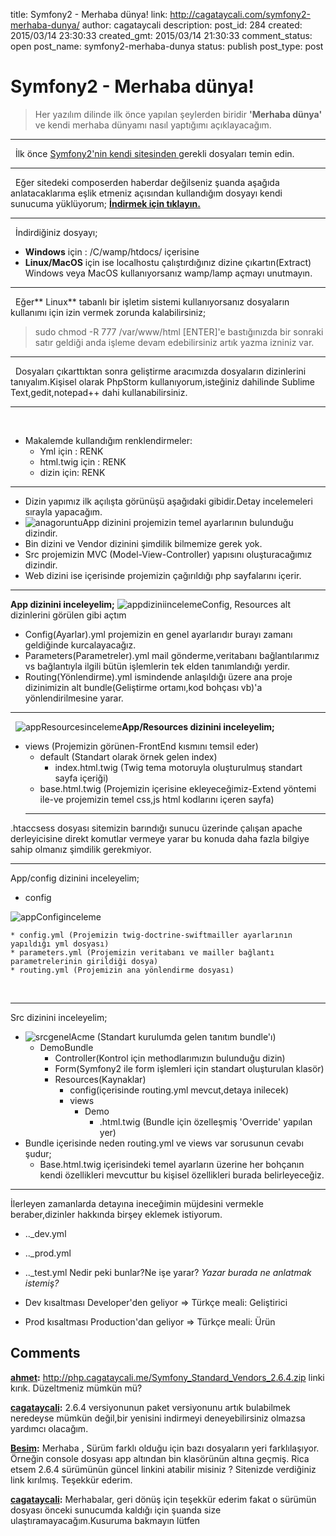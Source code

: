 title: Symfony2 - Merhaba dünya!
link: http://cagataycali.com/symfony2-merhaba-dunya/
author: cagataycali
description: 
post_id: 284
created: 2015/03/14 23:30:33
created_gmt: 2015/03/14 21:30:33
comment_status: open
post_name: symfony2-merhaba-dunya
status: publish
post_type: post

# Symfony2 - Merhaba dünya!

> Her yazılım dilinde ilk önce yapılan şeylerden biridir **'Merhaba dünya'** ve kendi merhaba dünyamı nasıl yaptığımı açıklayacağım.

* * *

  İlk önce [Symfony2'nin kendi sitesinden ](http://symfony.com/)gerekli dosyaları temin edin. 

* * *

  Eğer sitedeki composerden haberdar değilseniz şuanda aşağıda anlatacaklarıma eşlik etmeniz açısından kullandığım dosyayı kendi sunucuma yüklüyorum; **[İndirmek için tıklayın.](http://php.cagataycali.me/Symfony_Standard_Vendors_2.6.4.zip)**

* * *

  İndirdiğiniz dosyayı; 

  * **Windows** için : /C/wamp/htdocs/ içerisine
  * **Linux/MacOS** için ise localhostu çalıştırdığınız dizine çıkartın(Extract)
Windows veya MacOS kullanıyorsanız wamp/lamp açmayı unutmayın. 

* * *

  Eğer** Linux** tabanlı bir işletim sistemi kullanıyorsanız dosyaların kullanımı için izin vermek zorunda kalabilirsiniz; 

> sudo chmod -R 777 /var/www/html [ENTER]'e bastığınızda bir sonraki satır geldiği anda işleme devam edebilirsiniz artık yazma izniniz var.

* * *

  Dosyaları çıkarttıktan sonra geliştirme aracımızda dosyaların dizinlerini tanıyalım.Kişisel olarak PhpStorm kullanıyorum,isteğiniz dahilinde Sublime Text,gedit,notepad++ dahi kullanabilirsiniz. 

* * *

 

  * Makalemde kullandığım renklendirmeler: 
    * Yml için : RENK
    * html.twig için : RENK
    * dizin için: RENK

* * *

  * Dizin yapımız ilk açılışta görünüşü aşağıdaki gibidir.Detay incelemeleri sırayla yapacağım.
  * ![anagoruntu](http://cagataycali.me/wp-content/uploads/2015/03/anagoruntu-199x300.png)App dizinini projemizin temel ayarlarının bulunduğu dizindir.
  * Bin dizini ve Vendor dizinini şimdilik bilmemize gerek yok.
  * Src projemizin MVC (Model-View-Controller) yapısını oluşturacağımız dizindir.
  * Web dizini ise içerisinde projemizin çağırıldığı php sayfalarını içerir.
 

* * *

**App dizinini inceleyelim;** ![appdiziniinceleme](http://cagataycali.me/wp-content/uploads/2015/03/appdiziniinceleme-1024x576.png)Config, Resources alt dizinlerini görülen gibi açtım 

  * Config(Ayarlar).yml projemizin en genel ayarlarıdır burayı zamanı geldiğinde kurcalayacağız.
  * Parameters(Parametreler).yml mail gönderme,veritabanı bağlantılarımız vs bağlantıyla ilgili bütün işlemlerin tek elden tanımlandığı yerdir.
  * Routing(Yönlendirme).yml ismindende anlaşıldığı üzere ana proje dizinimizin alt bundle(Geliştirme ortamı,kod bohçası vb)'a yönlendirilmesine yarar.
 

* * *

  ![appResourcesinceleme](http://cagataycali.me/wp-content/uploads/2015/03/appResourcesinceleme.png)**App/Resources dizinini inceleyelim;**

  * views (Projemizin görünen-FrontEnd kısmını temsil eder) 
    * default (Standart olarak örnek gelen index) 
      * index.html.twig (Twig tema motoruyla oluşturulmuş standart sayfa içeriği)
    * base.html.twig (Projemizin içerisine ekleyeceğimiz-Extend yöntemi ile-ve projemizin temel css,js html kodlarını içeren sayfa)
    * * * *

.htaccsess dosyası sitemizin barındığı sunucu üzerinde çalışan apache derleyicisine direkt komutlar vermeye yarar bu konuda daha fazla bilgiye sahip olmanız şimdilik gerekmiyor.

* * *

App/config dizinini inceleyelim;

  * config

![appConfiginceleme](http://cagataycali.me/wp-content/uploads/2015/03/appConfiginceleme.png)

    * config.yml (Projemizin twig-doctrine-swiftmailler ayarlarının yapıldığı yml dosyası)
    * parameters.yml (Projemizin veritabanı ve mailler bağlantı parametrelerinin girildiği dosya) 
    * routing.yml (Projemizin ana yönlendirme dosyası) 
 

* * *

Src dizinini inceleyelim; 

  * ![srcgenel](http://cagataycali.me/wp-content/uploads/2015/03/srcgenel.png)Acme (Standart kurulumda gelen tanıtım bundle'ı) 
    * DemoBundle
      * Controller(Kontrol için methodlarımızın bulunduğu dizin)
      * Form(Symfony2 ile form işlemleri için standart oluşturulan klasör)
      * Resources(Kaynaklar) 
        * config(içerisinde routing.yml mevcut,detaya inilecek)
        * views
          * Demo
            * .html.twig (Bundle için özelleşmiş 'Override' yapılan yer)
  * Bundle içerisinde neden routing.yml ve views var sorusunun cevabı şudur; 
    * Base.html.twig içerisindeki temel ayarların üzerine her bohçanın kendi özellikleri mevcuttur bu kişisel özellikleri burada belirleyeceğiz. 

* * *

İlerleyen zamanlarda detayına ineceğimin müjdesini vermekle beraber,dizinler hakkında birşey eklemek istiyorum.  
  * .._dev.yml
  * .._prod.yml
  * .._test.yml
Nedir peki bunlar?Ne işe yarar? _Yazar burada ne anlatmak istemiş?_

  * Dev kısaltması Developer'den geliyor => Türkçe meali: Geliştirici
  * Prod kısaltması Production'dan geliyor => Türkçe meali: Ürün

## Comments

**[ahmet](#4 "2015-10-27 15:39:59"):** http://php.cagataycali.me/Symfony_Standard_Vendors_2.6.4.zip linki kırık. Düzeltmeniz mümkün mü?

**[cagataycali](#5 "2015-10-28 09:22:13"):** 2.6.4 versiyonunun paket versiyonunu artık bulabilmek neredeyse mümkün değil,bir yenisini indirmeyi deneyebilirsiniz olmazsa yardımcı olacağım.

**[Besim](#8 "2016-02-01 08:19:23"):** Merhaba , Sürüm farklı olduğu için bazı dosyaların yeri farklılaşıyor. Örneğin console dosyası app altından bin klasörünün altına geçmiş. Rica etsem 2.6.4 sürümünün güncel linkini atabilir misiniz ? Sitenizde verdiğiniz link kırılmış. Teşekkür ederim.

**[cagataycali](#9 "2016-02-12 21:48:05"):** Merhabalar, geri dönüş için teşekkür ederim fakat o sürümün dosyası önceki sunucumda kaldığı için şuanda size ulaştıramayacağım.Kusuruma bakmayın lütfen

